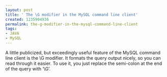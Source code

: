 ```yaml
---
layout: post
title: ' The \G modifier in the MySQL command line client'
created: 1235904936
permalink: the-g-modifier-in-the-mysql-command-line-client
tags:
- JAVA
- MySQL
---
```

<p>A little publicized, but exceedingly useful feature of the MySQL command line client is the \G modifier. It formats the query output nicely, so you can read through it easier. To use it, you just replace the semi-colon at the end of the query with &lsquo;\G&rsquo;.</p>
